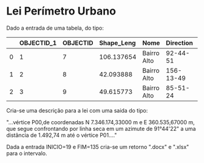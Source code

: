 # Lei Perímetro Urbano

Dado a entrada de uma tabela, do tipo:

|    | OBJECTID_1 | OBJECTID  |Shape_Leng|         Nome|  Direction| Distance|  ORIG_FID|             N|            E|
| :------- | :------- | :------- | :------- | :------- | :------- | :------- | :------- | :------- | :------- |
|0   |           1|         7 | 106.137654|  Bairro Alto|   92-44-51|  106,138|         0|  7.206350e+06|  726831.2672|
|1   |           2|         8 | 42.093888|  Bairro Alto|  156-13-49|   42,094|         1|  7.206344e+06|  726937.2828|
|2   |           3|         9 | 49.615773|  Bairro Alto|   85-51-24|   49,616|         2|  7.206306e+06|  726954.2492|


Cria-se uma descrição para a lei com uma saida do tipo: 

"...vértice P00,de coordenadas N 7.346.174,33000 m e E 360.535,67000 m, que segue confrontando por linha seca em um azimute de 91°44'22" a uma distância de 1.492,74 m até o vértice P01...."

Dada a entrada INICIO=19 e FIM=135 cria-se um retorno ".docx" e ".xlsx" para o intervalo.
